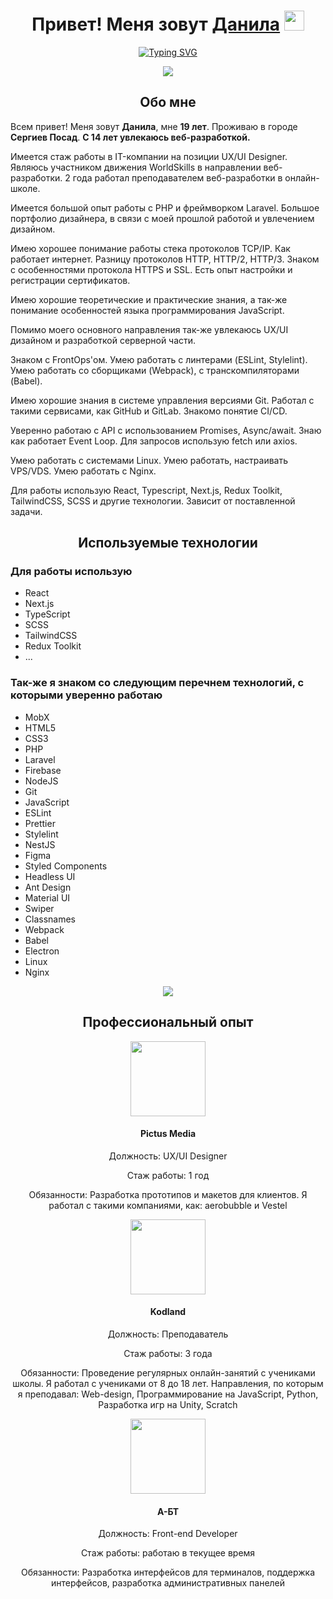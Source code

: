 <h1 align="center">Привет! Меня зовут <a href="https://vk.com/shotmeow" target="_blank">Данила</a> 
<img src="https://github.com/blackcater/blackcater/raw/main/images/Hi.gif" height="32"/></h1>
<p align="center"><a href="https://git.io/typing-svg"><img src="https://readme-typing-svg.herokuapp.com?font=Fira+Code&pause=1000&color=2C7FF7&center=true&vCenter=true&width=435&lines=UX%2FUI+Designer;Front-end+Developer;Back-end+Developer;Web+Technologies+Techer;Independent+specialist" alt="Typing SVG" /></a></p>
<div align="center">
  <img src="https://github-readme-stats.vercel.app/api?username=shotmeow">
</div>

<h2 align="center">Обо мне</h2>
<p>
  Всем привет! Меня зовут <strong>Данила</strong>, мне <strong>19 лет</strong>. Проживаю в городе <strong>Сергиев Посад</strong>. <strong>С 14 лет увлекаюсь веб-разработкой.</strong>
</p>
<p>
  Имеется стаж работы в IT-компании на позиции UX/UI Designer. Являюсь участником движения WorldSkills в направлении веб-разработки. 2 года работал преподавателем веб-разработки в онлайн-школе.
</p>
<p>
  Имеется большой опыт работы с PHP и фреймворком Laravel. Большое портфолио дизайнера, в связи с моей прошлой работой и увлечением дизайном.
</p>
<p>
  Имею хорошее понимание работы стека протоколов TCP/IP. Как работает интернет. Разницу протоколов HTTP, HTTP/2, HTTP/3. Знаком с особенностями протокола HTTPS и SSL. Есть опыт настройки и регистрации сертификатов.
</p>
<p>
  Имею хорошие теоретические и практические знания, а так-же понимание особенностей языка программирования JavaScript.
</p>

<p>Помимо моего основного направления так-же увлекаюсь UX/UI дизайном и разработкой серверной части.</p>

<p>
  Знаком с FrontOps'ом. Умею работать с линтерами (ESLint, Stylelint). Умею работать со сборщиками (Webpack), с транскомпиляторами (Babel).  
</p>

<p>
  Имею хорошие знания в системе управления версиями Git. Работал с такими сервисами, как GitHub и GitLab. Знакомо понятие CI/CD.
</p>

<p>
  Уверенно работаю с API с использованием Promises, Async/await. Знаю как работает Event Loop. Для запросов использую fetch или axios.
</p>

<p>
  Умею работать с системами Linux. Умею работать, настраивать VPS/VDS. Умею работать с Nginx.
</p>

<p>
  Для работы использую React, Typescript, Next.js, Redux Toolkit, TailwindCSS, SCSS и другие технологии. Зависит от поставленной задачи.
</p>

<h2 align="center">Используемые технологии</h2>
<h3>Для работы использую</h3>
<ul>
  <li>React</li>
  <li>Next.js</li>
  <li>TypeScript</li>
  <li>SCSS</li>
  <li>TailwindCSS</li>
  <li>Redux Toolkit</li>
  <li>...</li>
</ul>
<h3>Так-же я знаком со следующим перечнем технологий, с которыми уверенно работаю</h3>
<ul>
  <li>MobX</li>
  <li>HTML5</li>
  <li>CSS3</li>
  <li>PHP</li>
  <li>Laravel</li>
  <li>Firebase</li>
  <li>NodeJS</li>
  <li>Git</li>
  <li>JavaScript</li>
  <li>ESLint</li>
  <li>Prettier</li>
  <li>Stylelint</li>
  <li>NestJS</li>
  <li>Figma</li>
  <li>Styled Components</li>
  <li>Headless UI</li>
  <li>Ant Design</li>
  <li>Material UI</li>
  <li>Swiper</li>
  <li>Classnames</li>
  <li>Webpack</li>
  <li>Babel</li>
  <li>Electron</li>
  <li>Linux</li>
  <li>Nginx</li>
</ul>
<div align="center"><img src="https://github-readme-stats.vercel.app/api/top-langs/?username=shotmeow&layout=compact"></div>

<h2 align="center">Профессиональный опыт</h2>

  <div>
    <div align="center">
      <img width="120px" height="120px" src="https://sun9-80.userapi.com/impf/c858424/v858424347/aa826/2WX_OspnJAE.jpg?size=2000x2000&quality=96&sign=8c523a8d81c177a9e04b347468d8fdd0&type=album" >
      <h4>Pictus Media</h4>
      <p>Должность: UX/UI Designer</p>
      <p>Стаж работы: 1 год</p>
      <p>Обязанности: Разработка прототипов и макетов для клиентов. Я работал с такими компаниями, как: aerobubble и Vestel</p>
    </div>
    <div align="center">
      <img width="120px" height="120px" src="https://i.otzovik.com/objects/b/1540000/1532038.png" >
      <h4>Kodland</h4>
      <p>Должность: Преподаватель</p>
      <p>Стаж работы: 3 года</p>
      <p>Обязанности: Проведение регулярных онлайн-занятий с учениками школы. Я работал с учениками от 8 до 18 лет. 
        Направления, по которым я преподавал: Web-design, Программирование на JavaScript, Python, Разработка игр на Unity, Scratch</p>
    </div>
    <div align="center">
      <img width="120px" height="120px" src="https://hh.ru/employer-logo/3248241.png" >
      <h4>А-БТ</h4>
      <p>Должность: Front-end Developer</p>
      <p>Стаж работы: работаю в текущее время</p>
      <p>Обязанности: Разработка интерфейсов для терминалов, поддержка интерфейсов, разработка административных панелей</p>
    </div>
  </div>
